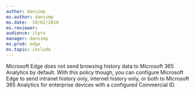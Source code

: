 ```yaml
---
author: dansimp
ms.author: dansimp
ms.date:  10/02/2018
ms.reviewer:
audience: itpro
manager: dansimp
ms.prod: edge
ms.topic: include
---
```


Microsoft Edge does not send browsing history data to Microsoft 365 Analytics by default.  With this policy though, you can configure Microsoft Edge to send intranet history only, internet history only, or both to Microsoft 365 Analytics for enterprise devices with a configured Commercial ID.
